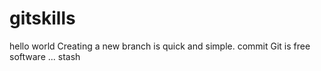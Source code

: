 # gitskills
hello world
Creating a new branch is quick and simple.
commit
Git is free software ...
stash
